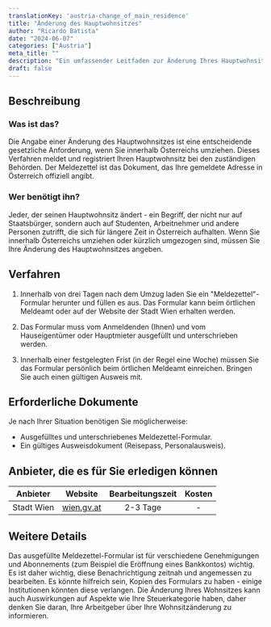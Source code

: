 ```yaml
---
translationKey: 'austria-change_of_main_residence'
title: "Änderung des Hauptwohnsitzes"
author: "Ricardo Batista"
date: "2024-06-07"
categories: ["Austria"]
meta_title: ""
description: "Ein umfassender Leitfaden zur Änderung Ihres Hauptwohnsitzes in Österreich."
draft: false
---
```


## Beschreibung

### Was ist das?

Die Angabe einer Änderung des Hauptwohnsitzes ist eine entscheidende gesetzliche Anforderung, wenn Sie innerhalb Österreichs umziehen. Dieses Verfahren meldet und registriert Ihren Hauptwohnsitz bei den zuständigen Behörden. Der Meldezettel ist das Dokument, das Ihre gemeldete Adresse in Österreich offiziell angibt.

### Wer benötigt ihn?

Jeder, der seinen Hauptwohnsitz ändert - ein Begriff, der nicht nur auf Staatsbürger, sondern auch auf Studenten, Arbeitnehmer und andere Personen zutrifft, die sich für längere Zeit in Österreich aufhalten. Wenn Sie innerhalb Österreichs umziehen oder kürzlich umgezogen sind, müssen Sie Ihre Änderung des Hauptwohnsitzes angeben.

## Verfahren

1. Innerhalb von drei Tagen nach dem Umzug laden Sie ein "Meldezettel"-Formular herunter und füllen es aus. Das Formular kann beim örtlichen Meldeamt oder auf der Website der Stadt Wien erhalten werden.

2. Das Formular muss vom Anmeldenden (Ihnen) und vom Hauseigentümer oder Hauptmieter ausgefüllt und unterschrieben werden.

3. Innerhalb einer festgelegten Frist (in der Regel eine Woche) müssen Sie das Formular persönlich beim örtlichen Meldeamt einreichen. Bringen Sie auch einen gültigen Ausweis mit.

## Erforderliche Dokumente

Je nach Ihrer Situation benötigen Sie möglicherweise:

- Ausgefülltes und unterschriebenes Meldezettel-Formular.
- Ein gültiges Ausweisdokument (Reisepass, Personalausweis).

## Anbieter, die es für Sie erledigen können

| Anbieter   |     Website     |     Bearbeitungszeit    |       Kosten      |
| --------------- | --------------- |  :-------------: | :-------------: |
| Stadt Wien       |  [wien.gv.at](https://www.wien.gv.at)      |      2-3 Tage      |        -       |

## Weitere Details

Das ausgefüllte Meldezettel-Formular ist für verschiedene Genehmigungen und Abonnements (zum Beispiel die Eröffnung eines Bankkontos) wichtig. Es ist daher wichtig, diese Benachrichtigung zeitnah und angemessen zu bearbeiten. Es könnte hilfreich sein, Kopien des Formulars zu haben - einige Institutionen könnten diese verlangen. Die Änderung Ihres Wohnsitzes kann auch Auswirkungen auf Aspekte wie Ihre Steuerkategorie haben, daher denken Sie daran, Ihre Arbeitgeber über Ihre Wohnsitzänderung zu informieren.